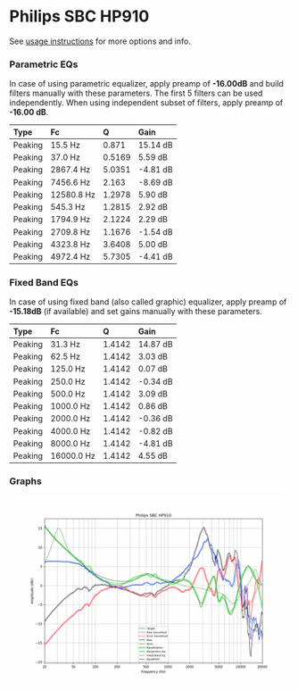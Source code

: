# Philips SBC HP910
See [usage instructions](https://github.com/jaakkopasanen/AutoEq#usage) for more options and info.

### Parametric EQs
In case of using parametric equalizer, apply preamp of **-16.00dB** and build filters manually
with these parameters. The first 5 filters can be used independently.
When using independent subset of filters, apply preamp of **-16.00 dB**.

| Type    | Fc         |      Q | Gain     |
|:--------|:-----------|:-------|:---------|
| Peaking | 15.5 Hz    | 0.871  | 15.14 dB |
| Peaking | 37.0 Hz    | 0.5169 | 5.59 dB  |
| Peaking | 2867.4 Hz  | 5.0351 | -4.81 dB |
| Peaking | 7456.6 Hz  | 2.163  | -8.69 dB |
| Peaking | 12580.8 Hz | 1.2978 | 5.90 dB  |
| Peaking | 545.3 Hz   | 1.2815 | 2.92 dB  |
| Peaking | 1794.9 Hz  | 2.1224 | 2.29 dB  |
| Peaking | 2709.8 Hz  | 1.1676 | -1.54 dB |
| Peaking | 4323.8 Hz  | 3.6408 | 5.00 dB  |
| Peaking | 4972.4 Hz  | 5.7305 | -4.41 dB |

### Fixed Band EQs
In case of using fixed band (also called graphic) equalizer, apply preamp of **-15.18dB**
(if available) and set gains manually with these parameters.

| Type    | Fc         |      Q | Gain     |
|:--------|:-----------|:-------|:---------|
| Peaking | 31.3 Hz    | 1.4142 | 14.87 dB |
| Peaking | 62.5 Hz    | 1.4142 | 3.03 dB  |
| Peaking | 125.0 Hz   | 1.4142 | 0.07 dB  |
| Peaking | 250.0 Hz   | 1.4142 | -0.34 dB |
| Peaking | 500.0 Hz   | 1.4142 | 3.09 dB  |
| Peaking | 1000.0 Hz  | 1.4142 | 0.86 dB  |
| Peaking | 2000.0 Hz  | 1.4142 | -0.36 dB |
| Peaking | 4000.0 Hz  | 1.4142 | -0.82 dB |
| Peaking | 8000.0 Hz  | 1.4142 | -4.81 dB |
| Peaking | 16000.0 Hz | 1.4142 | 4.55 dB  |

### Graphs
![](./Philips%20SBC%20HP910.png)